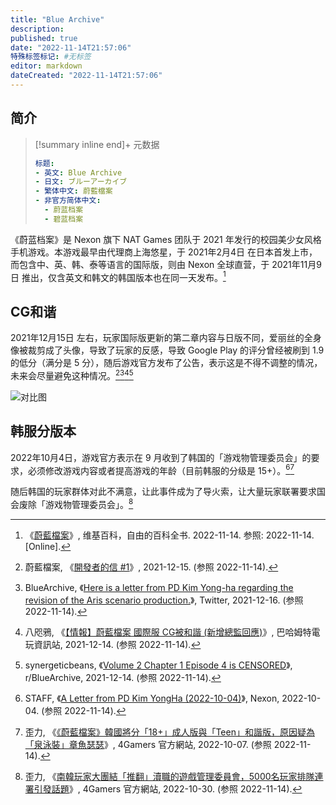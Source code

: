 ```yaml
---
title: "Blue Archive"
description:
published: true
date: "2022-11-14T21:57:06"
特殊标签标记: #无标签
editor: markdown
dateCreated: "2022-11-14T21:57:06"
---
```


## 简介

> [!summary inline end]+ 元数据
>
> ```yaml
> 标题:
> - 英文: Blue Archive
> - 日文: ブルーアーカイブ
> - 繁体中文: 蔚藍檔案
> - 非官方简体中文:
>   - 蔚蓝档案
>   - 碧蓝档案 
> ```

《蔚蓝档案》是 Nexon 旗下 NAT Games 团队于 2021 年发行的校园美少女风格手机游戏。本游戏最早由代理商上海悠星，于 2021年2月4日 在日本首发上市，而包含中、英、韩、泰等语言的国际版，则由 Nexon 全球直营，于 2021年11月9日 推出，仅含英文和韩文的韩国版本也在同一天发布。[^wiki]

[^wiki]: 《[蔚藍檔案](https://zh.wikipedia.org/zh-cn/蔚藍檔案)》, 维基百科，自由的百科全书. 2022-11-14. 参照: 2022-11-14. [Online].

## CG和谐

2021年12月15日 左右，玩家国际版更新的第二章内容与日版不同，爱丽丝的全身像被裁剪成了头像，导致了玩家的反感，导致 Google Play 的评分曾经被刷到 1.9 的低分（满分是 5 分），随后游戏官方发布了公告，表示这是不得不调整的情况，未来会尽量避免这种情况。[^EtHbl][^58242][^38898][^rg4dsp]

[^EtHbl]: 蔚藍檔案, 《[開發者的信 #1](https://www.facebook.com/TW.BlueArchive/posts/pfbid0pWkL2gXHRrRQRsyoYArTooxNj1BTCAceUDsdkvsv1tFRpGC7GEc5sYRBZJfEEtHbl)》, 2021-12-15. (参照 2022-11-14).

[^58242]: BlueArchive, 《[Here is a letter from PD Kim Yong-ha regarding the revision of the Aris scenario production.](https://web.archive.org/web/20220811170434/https://twitter.com/EN_BlueArchive/status/1471366983534858242)》, Twitter, 2021-12-16. (参照 2022-11-14).

[^38898]: 八咫鴉, 《[【情報】蔚藍檔案 國際服 CG被和諧 (新增總監回應)](https://forum.gamer.com.tw/C.php?page=1&bsn=38898&snA=1421)》, 巴哈姆特電玩資訊站, 2021-12-14. (参照 2022-11-14).

[^rg4dsp]: synergeticbeans, 《[Volume 2 Chapter 1 Episode 4 is CENSORED](https://web.archive.org/web/20220506185649/https://www.reddit.com/r/BlueArchive/comments/rg4dsp/volume_2_chapter_1_episode_4_is_censored/)》, r/BlueArchive, 2021-12-14. (参照 2022-11-14).

![对比图](https://i.imgur.com/JUOu5Ru.jpeg)

## 韩服分版本

2022年10月4日，游戏官方表示在 9 月收到了韩国的「游戏物管理委员会」的要求，必须修改游戏内容或者提高游戏的年龄（目前韩服的分级是 15+）。[^101347][^HtVTK]

[^101347]: STAFF, 《[A Letter from PD Kim YongHa (2022-10-04)](http://m.nexon.com/forum/thread/101347)》, Nexon, 2022-10-04. (参照 2022-11-14).

[^HtVTK]: 歪力, 《[《蔚藍檔案》韓國將分「18+」成人版與「Teen」和諧版，原因疑為「泉泳裝」章魚瑟瑟](https://archive.ph/HtVTK "https://www.4gamers.com.tw/news/detail/55437/blue-archive-is-releasing-a-new-family-friendly-version-of-the-game")》, 4Gamers 官方網站, 2022-10-07. (参照 2022-11-14).

随后韩国的玩家群体对此不满意，让此事件成为了导火索，让大量玩家联署要求国会废除「游戏物管理委员会」。[^cgrqw]

[^cgrqw]: 歪力, 《[南韓玩家大團結「推翻」瀆職的遊戲管理委員會，5000名玩家排隊連署引發話題](https://archive.ph/cgrqw "https://www.4gamers.com.tw/news/detail/55718/korea-game-management-committee-is-overthrown-by-the-players")》, 4Gamers 官方網站, 2022-10-30. (参照 2022-11-14).
